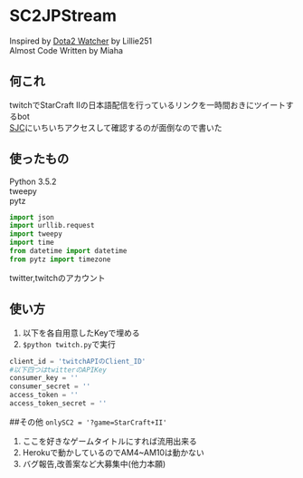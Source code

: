 # SC2JPStream
Inspired by [Dota2 Watcher](https://github.com/Lillie251/Dota2watcher) by Lillie251  
Almost Code Written by Miaha  

## 何これ
twitchでStarCraft IIの日本語配信を行っているリンクを一時間おきにツイートするbot  
[SJC](http://starcraft2.jpcommunity.com/sc2/)にいちいちアクセスして確認するのが面倒なので書いた
## 使ったもの
Python 3.5.2  
tweepy  
pytz  

```python
import json
import urllib.request
import tweepy
import time
from datetime import datetime
from pytz import timezone
```   
twitter,twitchのアカウント

## 使い方
1. 以下を各自用意したKeyで埋める  
2. ```$python twitch.py```で実行

```python
client_id = 'twitchAPIのClient_ID'
#以下四つはtwitterのAPIKey
consumer_key = ''
consumer_secret = ''
access_token = ''
access_token_secret = ''
```

##その他
```onlySC2 = '?game=StarCraft+II'```  
  
1. ここを好きなゲームタイトルにすれば流用出来る  
2. Herokuで動かしているのでAM4~AM10は動かない
3. バグ報告,改善案など大募集中(他力本願)

